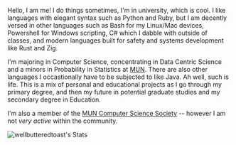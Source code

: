 Hello, I am me! I do things sometimes, I'm in university, which is cool. I like languages with elegant syntax such as Python and Ruby, but I am decently versed in other languages such as Bash for my Linux/Mac devices, Powershell for Windows scripting, C# which I dabble with outside of classes, and modern languages built for safety and systems development like Rust and Zig.

I'm majoring in Computer Science, concentrating in Data Centric Science and a minors in Probability in Statistics at [MUN](https://www.mun.ca/computerscience/). There are also other languages I occastionally have to be subjected to like Java. Ah well, such is life. This is a mix of personal and educational projects as I go through my primary degree, and then my future in potential graduate studies and my secondary degree in Education.

I'm also a member of the [MUN Computer Science Society](https://github.com/MUNComputerScienceSociety) -- however I am not *very active* within the community.

![wellbutteredtoast's Stats](https://github-readme-stats.vercel.app/api?username=wellbutteredtoast&theme=dark&show_icons=true&hide_border=true&count_private=true)
<!---
wellbutteredtoast/wellbutteredtoast is a ✨ special ✨ repository because its `README.md` (this file) appears on your GitHub profile.
You can click the Preview link to take a look at your changes.
--->
